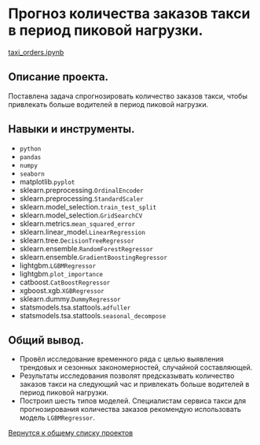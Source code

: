 # Прогноз количества заказов такси в период пиковой нагрузки.
   
[taxi_orders.ipynb](taxi_orders.ipynb "notebook.ipynb")   


## Описание проекта.

Поставлена задача спрогнозировать количество заказов такси, чтобы привлекать больше водителей в период пиковой нагрузки. 


## Навыки и инструменты.

* `python`  
* `pandas`  
* `numpy`  
* `seaborn`  
* matplotlib.`pyplot`  
* sklearn.preprocessing.`OrdinalEncoder`
* sklearn.preprocessing.`StandardScaler`
* sklearn.model_selection.`train_test_split`
* sklearn.model_selection.`GridSearchCV`
* sklearn.metrics.`mean_squared_error`
* sklearn.linear_model.`LinearRegression`
* sklearn.tree.`DecisionTreeRegressor`
* sklearn.ensemble.`RandomForestRegressor`
* sklearn.ensemble.`GradientBoostingRegressor`
* lightgbm.`LGBMRegressor`
* lightgbm.`plot_importance`
* catboost.`CatBoostRegressor`
* xgboost.xgb.`XGBRegressor`
* sklearn.dummy.`DummyRegressor`
* statsmodels.tsa.stattools.`adfuller`
* statsmodels.tsa.stattools.`seasonal_decompose`


## Общий вывод.

* Провёл исследование временного ряда с целью выявления трендовых и сезонных закономерностей, случайной составляющей.
* Результаты исследования позволят предсказывать количество заказов такси на следующий час и привлекать больше водителей в период пиковой нагрузки.
* Построил шесть типов моделей. Специалистам сервиса такси для прогнозирования количества заказов рекомендую использовать модель `LGBMRegressor`.


[Вернутся к общему списку проектов](../README.md)
